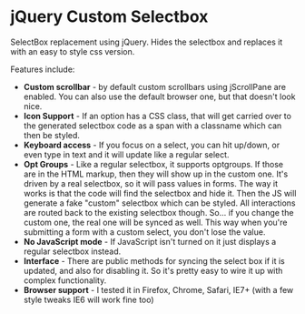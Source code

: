 jQuery Custom Selectbox
=======================

SelectBox replacement using jQuery. Hides the selectbox and replaces it with an easy to style css version.  

Features include:

* **Custom scrollbar** - by default custom scrollbars using jScrollPane are enabled. You can also use the default browser one, but that doesn't look nice.
* **Icon Support** - If an option has a CSS class, that will  get carried over to the generated selectbox code as a span with a classname which can then be styled.
* **Keyboard access** - If you focus on a select, you can hit up/down, or even type in text and it will update like a regular select.
* **Opt Groups** - Like a regular selectbox, it supports optgroups. If those are in the HTML markup, then they will show up in the custom one.
It's driven by a real selectbox, so it will pass values in forms. The way it works is that the code will find the selectbox and hide it. Then the JS will generate a fake "custom" selectbox which can be styled. All interactions are routed back to the existing selectbox though. So... if you change the custom one, the real one will be synced as well. This way when you're submitting a form with a custom select, you don't lose the value.
* **No JavaScript mode** - If JavaScript isn't turned on it just displays a regular selectbox instead.
* **Interface** - There are public methods for syncing the select box if it is updated, and also for disabling it. So it's pretty easy to wire it up with complex functionality. 
* **Browser support** - I tested it in Firefox, Chrome, Safari, IE7+ (with a few style tweaks IE6 will work fine too)
